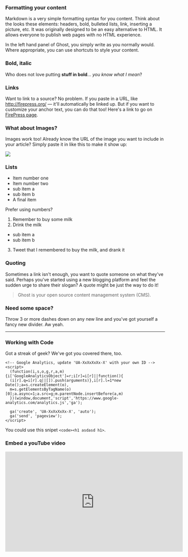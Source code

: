 ### Formatting your content
Markdown is a very simple formatting syntax for you content. Think about the looks these elements: headers, bold, bulleted lists, link, inserting a picture, etc. It was originally designed to be an easy alternative to HTML. It allows everyone to publish web pages with no HTML experience.

In the left hand panel of Ghost, you simply write as you normally would. Where appropriate, you can use shortcuts to style your content.


### Bold, italic
Who does not love putting **stuff in bold**... *you know what I mean*?


### Links
Want to link to a source? No problem. If you paste in a URL, like http://firepress.org/ — it'll automatically be linked up. But if you want to customize your anchor text, you can do that too! Here's a link to go on [FirePress page](http://firepress.org/).

### What about Images?
Images work too! Already know the URL of the image you want to include in your article? Simply paste it in like this to make it show up:

![](/u/peelroad/news/content/images/2017/04/this-is-mike.jpg)

### Lists
- Item number one
- Item number two
 - sub item a
 - sub item b
- A final item

Prefer using numbers?

1. Remember to buy some milk
2. Drink the milk 
 - sub item a
 - sub item b
3. Tweet that I remembered to buy the milk, and drank it

### Quoting
Sometimes a link isn't enough, you want to quote someone on what they've said. Perhaps you've started using a new blogging platform and feel the sudden urge to share their slogan? A quote might be just the way to do it!

> Ghost is your open source content management system (CMS).


### Need some space?
Throw 3 or more dashes down on any new line and you've got yourself a fancy new divider. Aw yeah.

---


### Working with Code
Got a streak of geek? We've got you covered there, too.


```
<!-- Google Analytics, update 'UA-XxXxXxXx-X' with your own ID -->  
<script>  
  (function(i,s,o,g,r,a,m){i['GoogleAnalyticsObject']=r;i[r]=i[r]||function(){
  (i[r].q=i[r].q||[]).push(arguments)},i[r].l=1*new Date();a=s.createElement(o),
  m=s.getElementsByTagName(o)[0];a.async=1;a.src=g;m.parentNode.insertBefore(a,m)
  })(window,document,'script','https://www.google-analytics.com/analytics.js','ga');

  ga('create', 'UA-XxXxXxXx-X', 'auto');
  ga('send', 'pageview');
</script>
```

You could use this snipet `<code><h1 asdasd h1>`.


### Embed a youTube video
<iframe width="560" height="315" src="https://www.youtube.com/embed/Io3CR2qO5c8" frameborder="0" allowfullscreen></iframe>